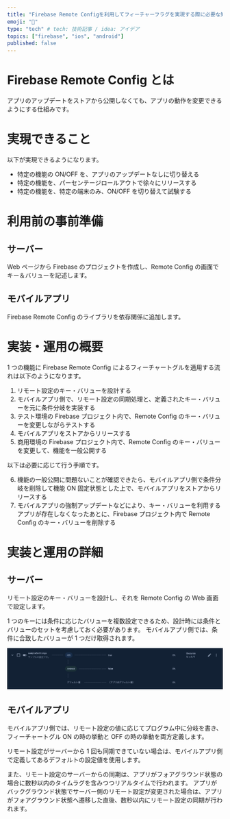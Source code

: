 ```yaml
---
title: "Firebase Remote Configを利用してフィーチャーフラグを実現する際に必要な知識"
emoji: "📡"
type: "tech" # tech: 技術記事 / idea: アイデア
topics: ["firebase", "ios", "android"]
published: false
---
```


# Firebase Remote Config とは

アプリのアップデートをストアから公開しなくても、アプリの動作を変更できるようにする仕組みです。

# 実現できること

以下が実現できるようになります。

- 特定の機能の ON/OFF を、アプリのアップデートなしに切り替える
- 特定の機能を、パーセンテージロールアウトで徐々にリリースする
- 特定の機能を、特定の端末のみ、ON/OFF を切り替えて試験する

# 利用前の事前準備

## サーバー

Web ページから Firebase のプロジェクトを作成し、Remote Config の画面でキー＆バリューを記述します。

## モバイルアプリ

Firebase Remote Config のライブラリを依存関係に追加します。

# 実装・運用の概要

1 つの機能に Firebase Remote Config によるフィーチャートグルを適用する流れは以下のようになります。

1. リモート設定のキー・バリューを設計する
2. モバイルアプリ側で、リモート設定の同期処理と、定義されたキー・バリューを元に条件分岐を実装する
3. テスト環境の Firebase プロジェクト内で、Remote Config のキー・バリューを変更しながらテストする
4. モバイルアプリをストアからリリースする
5. 商用環境の Firebase プロジェクト内で、Remote Config のキー・バリューを変更して、機能を一般公開する

以下は必要に応じて行う手順です。

6. 機能の一般公開に問題ないことが確認できたら、モバイルアプリ側で条件分岐を削除して機能 ON 固定状態とした上で、モバイルアプリをストアからリリースする
7. モバイルアプリの強制アップデートなどにより、キー・バリューを利用するアプリが存在しなくなったあとに、Firebase プロジェクト内で Remote Config のキー・バリューを削除する

# 実装と運用の詳細

## サーバー

リモート設定のキー・バリューを設計し、それを Remote Config の Web 画面で設定します。

1 つのキーには条件に応じたバリューを複数設定できるため、設計時には条件とバリューのセットを考慮しておく必要があります。
モバイルアプリ側では、条件に合致したバリューが 1 つだけ取得されます。

![](/images/firebase-remote-config/value-conditions.png)

## モバイルアプリ

モバイルアプリ側では、リモート設定の値に応じてプログラム中に分岐を書き、フィーチャートグル ON の時の挙動と OFF の時の挙動を両方定義します。

リモート設定がサーバーから 1 回も同期できていない場合は、モバイルアプリ側で定義してあるデフォルトの設定値を使用します。

また、リモート設定のサーバーからの同期は、アプリがフォアグラウンド状態の場合に数秒以内のタイムラグを含みつつリアルタイムで行われます。
アプリがバックグラウンド状態でサーバー側のリモート設定が変更された場合は、アプリがフォアグラウンド状態へ遷移した直後、数秒以内にリモート設定の同期が行われます。
